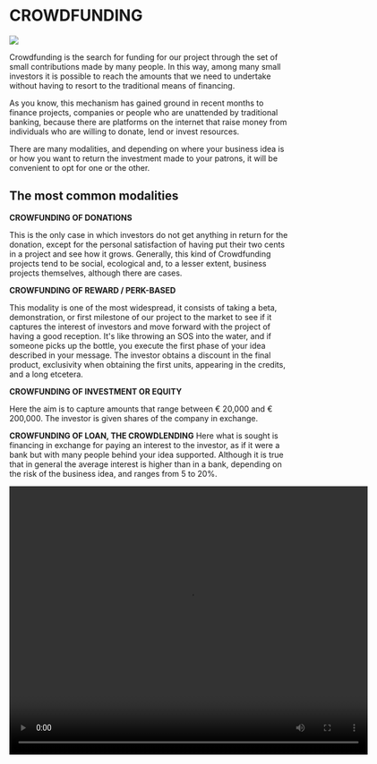 # CROWDFUNDING

![](https://www.google.es/search?q=crowdfunding+what+is+it&source=lnms&tbm=isch&sa=X&ved=0ahUKEwiOrbWVz9raAhVE7BQKHUg0CaoQ_AUICygC&biw=1280&bih=540#imgrc=IawgQpqvN6Kt4M: )

Crowdfunding is the search for funding for our project through the set of small contributions made by many people. In this way, among many small investors it is possible to reach the amounts that we need to undertake without having to resort to the traditional means of financing.

As you know, this mechanism has gained ground in recent months to finance projects, companies or people who are unattended by traditional banking, because there are platforms on the internet that raise money from individuals who are willing to donate, lend or invest resources.

There are many modalities, and depending on where your business idea is or how you want to return the investment made to your patrons, it will be convenient to opt for one or the other.

## The most common modalities

**CROWFUNDING OF DONATIONS** 

This is the only case in which investors do not get anything in return for the donation, except for the personal satisfaction of having put their two cents in a project and see how it grows. Generally, this kind of Crowdfunding projects tend to be social, ecological and, to a lesser extent, business projects themselves, although there are cases.

**CROWFUNDING OF REWARD / PERK-BASED** 

This modality is one of the most widespread, it consists of taking a beta, demonstration, or first milestone of our project to the market to see if it captures the interest of investors and move forward with the project of having a good reception. It's like throwing an SOS into the water, and if someone picks up the bottle, you execute the first phase of your idea described in your message. The investor obtains a discount in the final product, exclusivity when obtaining the first units, appearing in the credits, and a long etcetera.

**CROWFUNDING OF INVESTMENT OR EQUITY** 

Here the aim is to capture amounts that range between € 20,000 and € 200,000. The investor is given shares of the company in exchange.

**CROWFUNDING OF LOAN, THE CROWDLENDING** 
Here what is sought is financing in exchange for paying an interest to the investor, as if it were a bank but with many people behind your idea supported. Although it is true that in general the average interest is higher than in a bank, depending on the risk of the business idea, and ranges from 5 to 20%.

<video src="https://www.youtube.com/watch?v=8b5-iEnW70k" width="640" height="480"></video>